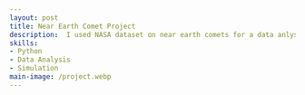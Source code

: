 ```yaml
---
layout: post
title: Near Earth Comet Project
description:  I used NASA dataset on near earth comets for a data anlysis project, creating a visualization of the comets orbits relative to the earth and sun, as well as creating models characterizing the comets' orbits based on factors such as orbit size and shape. https://colab.research.google.com/drive/1YaBMywPGvjbhGE0E9QUCQ76gKsVjBpnH?usp=sharing. 
skills: 
- Python
- Data Analysis
- Simulation
main-image: /project.webp 
---
```


